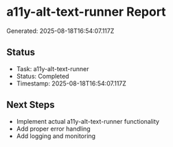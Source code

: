 # a11y-alt-text-runner Report

Generated: 2025-08-18T16:54:07.117Z

## Status
- Task: a11y-alt-text-runner
- Status: Completed
- Timestamp: 2025-08-18T16:54:07.117Z

## Next Steps
- Implement actual a11y-alt-text-runner functionality
- Add proper error handling
- Add logging and monitoring
